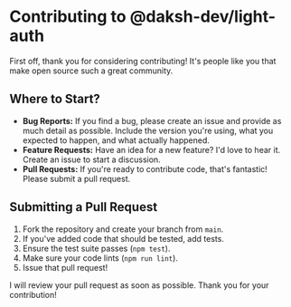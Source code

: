 # Contributing to @daksh-dev/light-auth

First off, thank you for considering contributing! It's people like you that make open source such a great community.

## Where to Start?

- **Bug Reports:** If you find a bug, please create an issue and provide as much detail as possible. Include the version you're using, what you expected to happen, and what actually happened.
- **Feature Requests:** Have an idea for a new feature? I'd love to hear it. Create an issue to start a discussion.
- **Pull Requests:** If you're ready to contribute code, that's fantastic! Please submit a pull request.

## Submitting a Pull Request

1.  Fork the repository and create your branch from `main`.
2.  If you've added code that should be tested, add tests.
3.  Ensure the test suite passes (`npm test`).
4.  Make sure your code lints (`npm run lint`).
5.  Issue that pull request!

I will review your pull request as soon as possible. Thank you for your contribution!